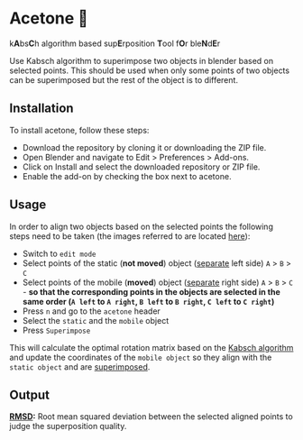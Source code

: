 # Acetone 🧪
k**A**bs**C**h algorithm based sup**E**rposition **T**ool f**O**r ble**N**d**E**r

Use Kabsch algorithm to superimpose two objects in blender based on selected points. This should be used when only some points of two objects can be superimposed but the rest of the object is to different.

## Installation
To install acetone, follow these steps:
*   Download the repository by cloning it or downloading the ZIP file.
*   Open Blender and navigate to Edit > Preferences > Add-ons.
*   Click on Install and select the downloaded repository or ZIP file.
*   Enable the add-on by checking the box next to acetone.

## Usage
In order to align two objects based on the selected points the following steps need to be taken (the images referred to are located [here](https://github.com/gwirn/acetone/tree/master/assets)):
*   Switch to `edit mode`
*   Select points of the static (**not moved**) object ([separate](https://github.com/gwirn/acetone/tree/master/assets/separate.png) left side) `A` > `B` > `C`
*   Select points of the mobile (**moved**) object ([separate](https://github.com/gwirn/acetone/tree/master/assets/separate.png) right side) `A` > `B` > `C` - **so that the corresponding points in the objects are selected in the same order (`A left` to `A right`, `B left` to `B right`, `C left` to `C right`)**
*   Press `n` and go to the `acetone` header
*   Select the `static` and the `mobile` object
*   Press `Superimpose`

This will calculate the optimal rotation matrix based on the [Kabsch algorithm](https://en.wikipedia.org/wiki/Kabsch_algorithm) and update the coordinates of the `mobile object` so they align with the `static object` and are [superimposed](https://github.com/gwirn/acetone/tree/master/assets/superimposed.png).

## Output
**[RMSD](https://en.wikipedia.org/wiki/Root_mean_square_deviation_of_atomic_positions):** Root mean squared deviation between the selected aligned points to judge the superposition quality.
